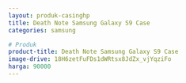 ```yaml
---
layout: produk-casinghp
title: Death Note Samsung Galaxy S9 Case
categories: samsung

# Produk
product-title: Death Note Samsung Galaxy S9 Case
image-drive: 18H6zetFuFDs1dWRtsx8JdZx_vjYqziFo
harga: 90000
---
```

